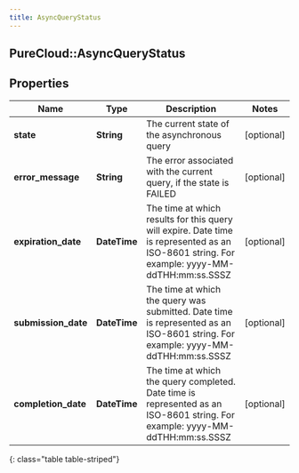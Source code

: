 ```yaml
---
title: AsyncQueryStatus
---
```

## PureCloud::AsyncQueryStatus

## Properties

|Name | Type | Description | Notes|
|------------ | ------------- | ------------- | -------------|
| **state** | **String** | The current state of the asynchronous query | [optional] |
| **error_message** | **String** | The error associated with the current query, if the state is FAILED | [optional] |
| **expiration_date** | **DateTime** | The time at which results for this query will expire. Date time is represented as an ISO-8601 string. For example: yyyy-MM-ddTHH:mm:ss.SSSZ | [optional] |
| **submission_date** | **DateTime** | The time at which the query was submitted. Date time is represented as an ISO-8601 string. For example: yyyy-MM-ddTHH:mm:ss.SSSZ | [optional] |
| **completion_date** | **DateTime** | The time at which the query completed. Date time is represented as an ISO-8601 string. For example: yyyy-MM-ddTHH:mm:ss.SSSZ | [optional] |
{: class="table table-striped"}


